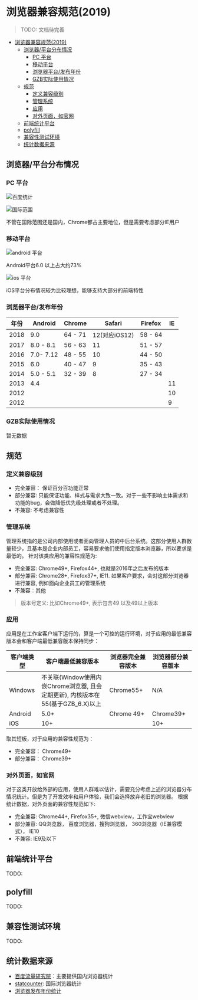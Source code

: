# 浏览器兼容规范(2019)

> TODO: 文档待完善

<!-- TOC -->

- [浏览器兼容规范(2019)](#浏览器兼容规范2019)
  - [浏览器/平台分布情况](#浏览器平台分布情况)
    - [PC 平台](#pc-平台)
    - [移动平台](#移动平台)
    - [浏览器平台/发布年份](#浏览器平台发布年份)
    - [GZB实际使用情况](#gzb实际使用情况)
  - [规范](#规范)
    - [定义兼容级别](#定义兼容级别)
    - [管理系统](#管理系统)
    - [应用](#应用)
    - [对外页面，如官网](#对外页面如官网)
  - [前端统计平台](#前端统计平台)
  - [polyfill](#polyfill)
  - [兼容性测试环境](#兼容性测试环境)
  - [统计数据来源](#统计数据来源)

<!-- /TOC -->

## 浏览器/平台分布情况

### PC 平台

![百度统计](assets/baidu-browser-stat.png)

![国际范围](assets/statcounter-browser-stat.png)

不管在国际范围还是国内，Chrome都占主要地位，但是需要考虑部分IE用户

### 移动平台

![android 平台](assets/baidu-android-stat.png)

Android平台6.0 以上占大约73%

![ios 平台](assets/baidu-ios-stat.png)

iOS平台分布情况较为比较理想，能够支持大部分的前端特性

### 浏览器平台/发布年份

| 年份 | Android | Chrome | Safari | Firefox | IE |
|-----|----|----|---|----|---|
| 2018 | 9.0 |64 - 71 |12(对应iOS12) |58 - 64 | |
| 2017 | 8.0 - 8.1 |56 - 63| 11 | 51 - 57 | |
| 2016 | 7.0- 7.12  |48 - 55| 10 | 44 - 50 | |
| 2015 | 6.0 | 40 - 47| 9 | 35 - 43 | |
| 2014 | 5.0 - 5.1  | 32 - 39| 8 | 27 - 34 | |
| 2013 | 4.4 | |  | | 11 |
| 2012 | ||  | | 10 |
| 2012 | ||  | | 9 |

### GZB实际使用情况

暂无数据

## 规范

### 定义兼容级别

+ 完全兼容： 保证百分百功能正常
+ 部分兼容: 只能保证功能、样式与需求大致一致。对于一些不影响主体需求和功能的bug，会做降低优先级处理或者不处理。
+ 不兼容: 不考虑兼容性


### 管理系统

管理系统指的是公司内部使用或者面向管理人员的中后台系统。这部分使用人群数量较少，且基本是企业内部员工，容易要求他们使用指定版本浏览器，所以要求是最低的。 针对该类应用的兼容性规范为:

+ 完全兼容: Chrome49+, Firefox44+, 也就是2016年之后发布的版本
+ 部分兼容: Chrome28+, Firefox37+, IE11. 如果客户要求，会对这部分浏览器进行兼容, 例如面向企业员工的管理系统
+ 不兼容：其他

> 版本号定义: 比如Chrome49+, 表示包含49 以及49以上版本

### 应用

应用是在工作宝客户端下运行的，算是一个可控的运行环境，对于应用的最低兼容版本会和客户端最低兼容版本保持同步：

| 客户端类型 | 客户端最低兼容版本 | 浏览器完全兼容版本 | 浏览器部分兼容版本 |
|-----------|------------------|-------------------|-------------------|
| Windows   | 不关联(Window使用内嵌Chrome浏览器, 且会定期更新), 内核版本在55(基于GZB_6.X)以上| Chrome55+ | N/A |
| Android | 5.0+ | Chrome 49+ | Chrome39+ |
| iOS | 10+ | | 10+ | N/A |

取其短板，对于应用的兼容性规范为：

+ 完全兼容： Chrome49+
+ 部分兼容： Chrome39+

### 对外页面，如官网

对于这类开放给外部的应用，使用人群难以估计，需要充分考虑上述的浏览器分布情况统计。但是为了开发效率和用户体验，我们会选择放弃老旧的浏览器。 根据统计数据，对外页面的兼容性规范如下:

+ 完全兼容: Chrome44+, Firefox35+, 微信webview，工作宝webview
+ 部分兼容: QQ浏览器， 百度浏览器，搜狗浏览器， 360浏览器（IE兼容模式）， IE10
+ 不兼容: IE9及以下


## 前端统计平台

TODO:

## polyfill

TODO:

## 兼容性测试环境

TODO:

## 统计数据来源

+ [百度流量研究院](http://tongji.baidu.com/data/browser)：主要提供国内浏览器统计
+ [statcounter](http://gs.statcounter.com/): 国际浏览器统计
+ [浏览器发布年份统计](https://en.wikipedia.org/wiki/Timeline_of_web_browsers)